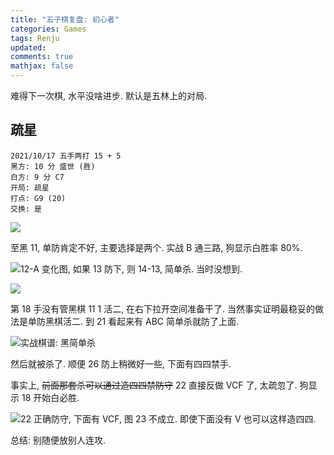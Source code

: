 ```yaml
---
title: "五子棋复盘: 初心者"
categories: Games
tags: Renju
updated: 
comments: true
mathjax: false
---
```


难得下一次棋, 水平没啥进步. 默认是五林上的对局.

<!-- more -->

## 疏星

```
2021/10/17 五手两打 15 + 5
黑方: 10 分 盛世 (胜)
白方: 9 分 C7
开局: 疏星
打点: G9 (20)
交换: 是
```

![](https://shiina18.github.io/assets/posts/images/20211017131323144_15027.png)

至黑 11, 单防肯定不好, 主要选择是两个. 实战 B 通三路, 狗显示白胜率 80%.

![12-A 变化图, 如果 13 防下, 则 14-13, 简单杀. 当时没想到.](https://shiina18.github.io/assets/posts/images/20211017131519051_8805.png "12-A 变化图, 如果 13 防下, 则 14-13, 简单杀. 当时没想到.")

![](https://shiina18.github.io/assets/posts/images/20211017132157432_11674.png)

第 18 手没有管黑棋 11 1 活二, 在右下拉开空间准备干了. 当然事实证明最稳妥的做法是单防黑棋活二. 到 21 看起来有 ABC 简单杀就防了上面.

![实战棋谱: 黑简单杀](https://shiina18.github.io/assets/posts/images/20211017132618414_31304.png "实战棋谱: 黑简单杀")

然后就被杀了. 顺便 26 防上稍微好一些, 下面有四四禁手.

事实上, ~~前面那套杀可以通过造四四禁防守~~ 22 直接反做 VCF 了, 太疏忽了. 狗显示 18 开始白必胜.

![22 正确防守, 下面有 VCF, 图 23 不成立. 即使下面没有 V 也可以这样造四四.](https://shiina18.github.io/assets/posts/images/20211017132857707_27078.png "22 正确防守, 下面有 VCF, 图 23 不成立. 即使下面没有 V 也可以这样造四四.")

总结: 别随便放别人连攻.